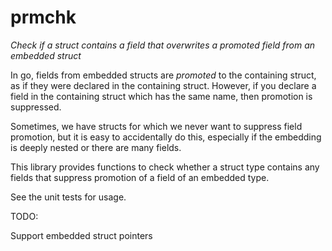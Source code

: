 # prmchk
_Check if a struct contains a field that overwrites a promoted field from an embedded struct_

In go, fields from embedded structs are _promoted_ to the containing struct, as if they were declared
in the containing struct. However, if you declare a field in the containing struct which has the same name,
then promotion is suppressed.

Sometimes, we have structs for which we never want to suppress field promotion, but it is easy to accidentally
do this, especially if the embedding is deeply nested or there are many fields.

This library provides functions to check whether a struct type contains any fields that suppress promotion of
a field of an embedded type.

See the unit tests for usage.


TODO:

Support embedded struct pointers
